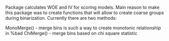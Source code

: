 Package calculates WOE and IV for scoring models. Main reason to make this package was to create functions that will allow to create coarse groups during binarization. Currently there are two methods:

MonoMerge() - merge bins is such a way to create monotonic relationship in %bad
ChiMerge() - merge bins based on chi square statistic